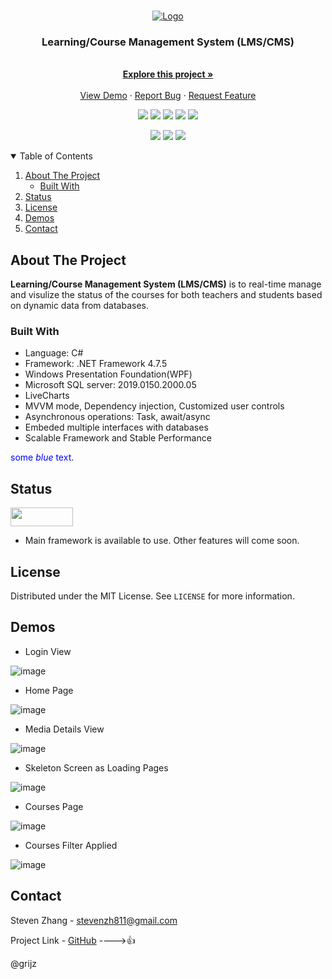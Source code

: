 
<!-- PROJECT LOGO -->
<br />
<p align="center">
  <a href="https://github.com/gritjz/LearningManagmentSystem_LMS">
    <img src="Screenshots/logo.png" alt="Logo">
  </a>

  <h3 align="center">Learning/Course Management System (LMS/CMS)</h3>

  <p align="center">
    <br />
    <a href="#about-the-project"><strong>Explore this project »</strong></a>
    <br />
    <br />
    <a href="#demos">View Demo</a>
    ·
    <a href="https://github.com/gritjz/LearningManagmentSystem_LMS/issues">Report Bug</a>
    ·
    <a href="https://github.com/gritjz/LearningManagmentSystem_LMS/pulls">Request Feature</a>
  </p>
  <p align="center">
    <a href="https://github.com/badges/shields/graphs/contributors" alt="Contributors">
        <img src="https://img.shields.io/github/contributors/badges/shields" /></a>
    <a href="#backers" alt="Backers on Open Collective">
        <img src="https://img.shields.io/opencollective/backers/shields" /></a>
    <a href="#sponsors" alt="Sponsors on Open Collective">
        <img src="https://img.shields.io/opencollective/sponsors/shields" /></a>
   <a href="https://github.com/badges/shields/pulse" alt="Activity">
        <img src="https://img.shields.io/github/commit-activity/m/badges/shields?style=for-the-badge" /></a>
   <a href="https://github.com/gritjz/LearningManagmentSystem_LMS#backers">
        <img src="https://img.shields.io/badge/language-csharp-orange.svg?style=for-the-badge" /></a>
  
  </p>
    <p align="center">  
        <a href="https://www.linkedin.com/in/jzhangcs/">
          <img src="https://img.shields.io/badge/LinkedIn-0077B5?style=for-the-badge&logo=linkedin&logoColor=white" /></a>
        <a href="https://github.com/gritjz">
          <img src="https://img.shields.io/badge/GitHub-100000?style=for-the-badge&logo=github&logoColor=white" /></a>
        <a href="mailto:stevenzh811@gmail.com">
          <img src="https://img.shields.io/badge/Gmail-D14836?style=for-the-badge&logo=gmail&logoColor=white" /></a>
    </p>
</p>


<!-- TABLE OF CONTENTS -->
<details open="open">
  <summary>Table of Contents</summary>
  <ol>
    <li>
      <a href="#about-the-project">About The Project</a>
      <ul>
        <li><a href="#built-with">Built With</a></li>
      </ul>
    </li>
    <li>
      <a href="#status">Status</a>
    </li>
    <li><a href="#license">License</a></li>
    <li><a href="#demos">Demos</a></li>
    <li><a href="#contact">Contact</a></li>
  </ol>
</details>


<!-- ABOUT THE PROJECT -->
## About The Project
__Learning/Course Management System (LMS/CMS)__ is to real-time manage and visulize the status of the courses for both teachers and students based on dynamic data from databases.

### Built With
* Language: C#
* Framework: .NET Framework 4.7.5
* Windows Presentation Foundation(WPF)
* Microsoft SQL server: 2019.0150.2000.05
* LiveCharts
* MVVM mode, Dependency injection, Customized user controls
* Asynchronous operations: Task, await/async
* Embeded multiple interfaces with databases
* Scalable Framework and Stable Performance


<span style="color:blue">some *blue* text</span>.
<!-- project status -->
## Status
__*<a href="https://github.com/badges/shields/graphs/contributors" alt="f">
        <img src="https://img.shields.io/badge/-UNDERGOING-orange" width="100" height="30"/></a>*__ 



* Main framework is available to use. Other features will come soon.



<!-- LICENSE -->
## License

Distributed under the MIT License. See `LICENSE` for more information.





## Demos

* Login View

![image](https://github.com/gritjz/LearningManagmentSystem/blob/11580b25e857703f349235f7bb9353753f084e4e/Screenshots/1.png)

* Home Page

![image](https://github.com/gritjz/LearningManagmentSystem/blob/11580b25e857703f349235f7bb9353753f084e4e/Screenshots/2.png)

* Media Details View

![image](https://github.com/gritjz/LearningManagmentSystem/blob/11580b25e857703f349235f7bb9353753f084e4e/Screenshots/3.png)

* Skeleton Screen as Loading Pages

![image](https://github.com/gritjz/LearningManagmentSystem/blob/11580b25e857703f349235f7bb9353753f084e4e/Screenshots/4.png)

* Courses Page

![image](https://github.com/gritjz/LearningManagmentSystem/blob/11580b25e857703f349235f7bb9353753f084e4e/Screenshots/5.png)

* Courses Filter Applied

![image](https://github.com/gritjz/LearningManagmentSystem/blob/11580b25e857703f349235f7bb9353753f084e4e/Screenshots/6.png)

<!-- CONTACT -->
## Contact

Steven Zhang - stevenzh811@gmail.com

Project Link - [GitHub](https://github.com/gritjz/LearningManagmentSystem) ---->:+1:

@grijz
